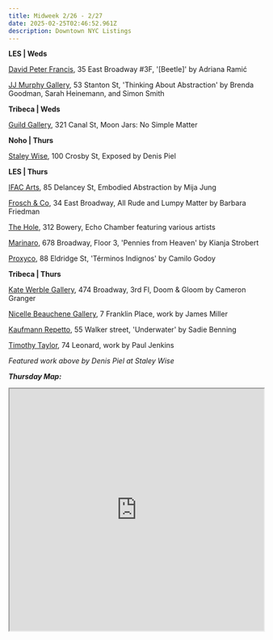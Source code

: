 ```yaml
---
title: Midweek 2/26 - 2/27
date: 2025-02-25T02:46:52.961Z
description: Downtown NYC Listings
---
```

**L﻿ES | Weds**

[David Peter Francis](https://davidpeterfrancis.com/adriana-ramic-beetle), 35 East Broadway #3F, '\[Beetle]' by Adriana Ramić

[JJ Murphy Gallery](https://www.jjmurphygallery.com/), 53 Stanton St, 'Thinking About Abstraction' by Brenda Goodman, Sarah Heinemann, and Simon Smith

**T﻿ribeca | Weds**

[Guild Gallery](https://rwguildgalleryny.com/blogs/exhibitions/moon-jars), 321 Canal St, Moon Jars: No Simple Matter

**N﻿oho | Thurs**

[Staley Wise](https://www.staleywise.com/), 100 Crosby St, Exposed by Denis Piel

**L﻿ES | Thurs**

[IFAC Arts](http://www.instagram.com/ifacarts), 85 Delancey St, Embodied Abstraction by Mija Jung

[Frosch & Co](https://froschandco.com/current), 34 East Broadway, All Rude and Lumpy Matter by Barbara Friedman

[The Hole](http://theholenyc.com/), 312 Bowery, Echo Chamber featuring various artists

[Marinaro](https://www.marinaro.biz/), 678 Broadway, Floor 3, 'Pennies from Heaven' by Kianja Strobert

[Proxyco](https://www.proxycogallery.com/terminos-indignos/), 88 Eldridge St, 'Términos Indignos' by Camilo Godoy

**T﻿ribeca | Thurs**

[Kate Werble Gallery](https://www.katewerblegallery.com/), 474 Broadway, 3rd Fl, Doom & Gloom by Cameron Granger

[Nicelle Beauchene Gallery](https://nicellebeauchene.com/exhibitions/james-miller-4/), 7 Franklin Place, work by James Miller

[Kaufmann Repetto](https://kaufmannrepetto.com/), 55 Walker street, 'Underwater' by Sadie Benning

[Timothy Taylor](https://www.timothytaylor.com/exhibitions/245-paul-jenkins/), 74 Leonard, work by Paul Jenkins

*F﻿eatured work above by Denis Piel at Staley Wise*

***T﻿hursday Map:***

<iframe src="https://www.google.com/maps/d/u/1/embed?mid=1B_AjkzF-_g1LZ_VWCy1U9EU8FX3TmYI&ehbc=2E312F" width="100%" height="480"></iframe>